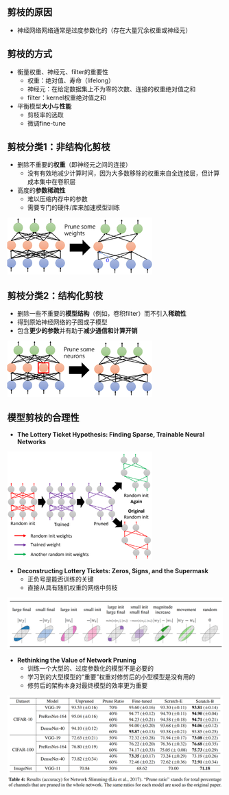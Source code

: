 ## 剪枝的原因

- 神经网络网络通常是过度参数化的（存在大量冗余权重或神经元）

## 剪枝的方式

- 衡量权重、神经元、filter的重要性
  - 权重：绝对值、寿命（lifelong）
  - 神经元：在给定数据集上不为零的次数、连接的权重绝对值之和
  - filter：kernel权重绝对值之和
- 平衡模型**大小**与**性能**
  - 剪枝率的选取
  - 微调fine-tune

## 剪枝分类1：非结构化剪枝

- 删除不重要的**权重**（即神经元之间的连接）
  - 没有有效地减少计算时间，因为大多数移除的权重来自全连接层，但计算成本集中在卷积层
- 高度的**参数稀疏性**
   - 难以压缩内存中的参数
   - 需要专门的硬件/库来加速模型训练

<img src="https://raw.githubusercontent.com/ailianligit/ailianligit.github.io/main/images/202212/20221213_1670912176.png" alt="image-20221213132928209" style="zoom:33%;" />

## 剪枝分类2：结构化剪枝

- 删除一些不重要的**模型结构**（例如，卷积filter）而不引入**稀疏性**
- 得到原始神经网络的子图或子模型
- 包含**更少的参数**并有助于**减少通信和计算开销**

<img src="https://raw.githubusercontent.com/ailianligit/ailianligit.github.io/main/images/202212/20221213_1670912181.png" alt="image-20221213133508941" style="zoom:33%;" />

## 模型剪枝的合理性

- **The Lottery Ticket Hypothesis: Finding Sparse, Trainable Neural Networks**

<img src="https://raw.githubusercontent.com/ailianligit/ailianligit.github.io/main/images/202212/20221213_1670912184.png" alt="image-20221213135604576" style="zoom:33%;" />

- **Deconstructing Lottery Tickets: Zeros, Signs, and the Supermask**
  - 正负号是能否训练的关键
  - 直接从具有随机权重的网络中剪枝

<img src="https://raw.githubusercontent.com/ailianligit/ailianligit.github.io/main/images/202212/20221213_1670912189.png" alt="image-20221213141509767" style="zoom: 50%;" />

- **Rethinking the Value of Network Pruning**
  - 训练一个大型的、过度参数化的模型不是必要的
  - 学习到的大型模型的“重要”权重对修剪后的小型模型是没有用的
  - 修剪后的架构本身对最终模型的效率更为重要

<img src="https://raw.githubusercontent.com/ailianligit/ailianligit.github.io/main/images/202212/20221213_1670912194.png" alt="image-20221213140154219" style="zoom: 50%;" />